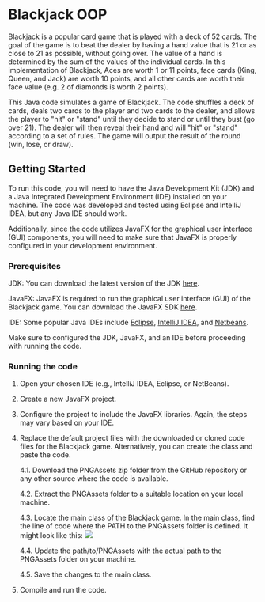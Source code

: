 # Blackjack OOP
Blackjack is a popular card game that is played with a deck of 52 cards. The goal of the game is to beat the dealer by having a hand value that is 21 or as close to 21 as possible, without going over. The value of a hand is determined by the sum of the values of the individual cards. In this implementation of Blackjack, Aces are worth 1 or 11 points, face cards (King, Queen, and Jack) are worth 10 points, and all other cards are worth their face value (e.g. 2 of diamonds is worth 2 points).

This Java code simulates a game of Blackjack. The code shuffles a deck of cards, deals two cards to the player and two cards to the dealer, and allows the player to "hit" or "stand" until they decide to stand or until they bust (go over 21). The dealer will then reveal their hand and will "hit" or "stand" according to a set of rules. The game will output the result of the round (win, lose, or draw).

## Getting Started
To run this code, you will need to have the Java Development Kit (JDK) and a Java Integrated Development Environment (IDE) installed on your machine. The code was developed and tested using Eclipse and IntelliJ IDEA, but any Java IDE should work.

Additionally, since the code utilizes JavaFX for the graphical user interface (GUI) components, you will need to make sure that JavaFX is properly configured in your development environment. 

### Prerequisites
JDK: You can download the latest version of the JDK [here](https://www.oracle.com/java/technologies/downloads/).

JavaFX: JavaFX is required to run the graphical user interface (GUI) of the Blackjack game. You can download the JavaFX SDK [here](https://openjfx.io/).

IDE: Some popular Java IDEs include [Eclipse](https://www.eclipse.org/downloads/), [IntelliJ IDEA](https://www.jetbrains.com/idea/download/#section=windows), and [Netbeans](https://netbeans.apache.org/download/index.html).

Make sure to configured the JDK, JavaFX, and an IDE before proceeding with running the code.

### Running the code
1. Open your chosen IDE (e.g., IntelliJ IDEA, Eclipse, or NetBeans).
2. Create a new JavaFX project.
3. Configure the project to include the JavaFX libraries. Again, the steps may vary based on your IDE.
4. Replace the default project files with the downloaded or cloned code files for the Blackjack game. Alternatively, you can create the class and paste the code.

   4.1. Download the PNGAssets zip folder from the GitHub repository or any other source where the code is available.
   
   4.2. Extract the PNGAssets folder to a suitable location on your local machine.
   
   4.3. Locate the main class of the Blackjack game. In the main class, find the line of code where the PATH to the PNGAssets folder is defined. It might look like this:
   ![](https://media.discordapp.net/attachments/1110942392175038554/1122057325461643284/image.png?width=1440&height=100)

   4.4. Update the path/to/PNGAssets with the actual path to the PNGAssets folder on your machine.

   4.5. Save the changes to the main class.
5. Compile and run the code.

